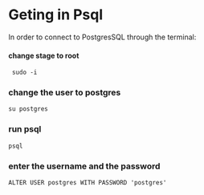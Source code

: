 Geting in Psql
==============

In order to connect to PostgresSQL through the terminal:

#### change stage to root
```
 sudo -i
```

### change the user to postgres
``` 
su postgres
```

### run psql
```
psql
```

### enter the username and the password
```
ALTER USER postgres WITH PASSWORD 'postgres'
```
